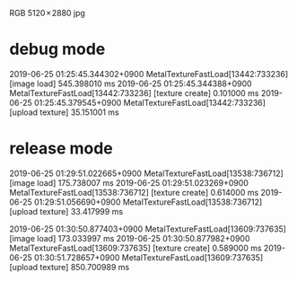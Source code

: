 RGB 5120 × 2880 jpg

# debug mode

2019-06-25 01:25:45.344302+0900 MetalTextureFastLoad[13442:733236] [image load] 545.398010 ms
2019-06-25 01:25:45.344388+0900 MetalTextureFastLoad[13442:733236] [texture create] 0.101000 ms
2019-06-25 01:25:45.379545+0900 MetalTextureFastLoad[13442:733236] [upload texture] 35.151001 ms

# release mode

2019-06-25 01:29:51.022665+0900 MetalTextureFastLoad[13538:736712] [image load] 175.738007 ms
2019-06-25 01:29:51.023269+0900 MetalTextureFastLoad[13538:736712] [texture create] 0.614000 ms
2019-06-25 01:29:51.056690+0900 MetalTextureFastLoad[13538:736712] [upload texture] 33.417999 ms

2019-06-25 01:30:50.877403+0900 MetalTextureFastLoad[13609:737635] [image load] 173.033997 ms
2019-06-25 01:30:50.877982+0900 MetalTextureFastLoad[13609:737635] [texture create] 0.589000 ms
2019-06-25 01:30:51.728657+0900 MetalTextureFastLoad[13609:737635] [upload texture] 850.700989 ms



